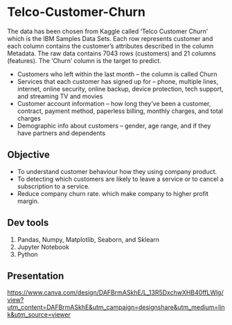 # Telco-Customer-Churn

The data has been chosen from Kaggle called ‘Telco Customer Churn’ which is the IBM Samples Data Sets. Each row represents customer and each column contains the customer’s attributes described in the column Metadata. The raw data contains 7043 rows (customers) and 21 columns (features). The ‘Churn’ column is the target to predict.

- Customers who left within the last month – the column is called Churn
- Services that each customer has signed up for – phone, multiple lines, internet, online security, online backup, device protection, tech support, and streaming TV and movies
- Customer account information – how long they’ve been a customer, contract, payment method, paperless billing, monthly charges, and total charges
- Demographic info about customers – gender, age range, and if they have partners and dependents

## Objective

- To understand customer behaviour how they using company product.
- To detecting which customers are likely to leave a service or to cancel a subscription to a service.
- Reduce company churn rate. which make company to higher profit margin.

## Dev tools

1. Pandas, Numpy, Matplotlib, Seaborn, and Sklearn
2. Jupyter Notebook
3. Python

## Presentation

https://www.canva.com/design/DAFBrmASkhE/L_13R5DxchwXHB40ffLWlg/view?utm_content=DAFBrmASkhE&utm_campaign=designshare&utm_medium=link&utm_source=viewer
